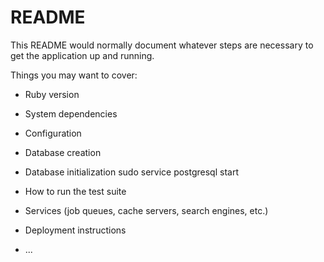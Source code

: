 # README

This README would normally document whatever steps are necessary to get the
application up and running.

Things you may want to cover:

* Ruby version

* System dependencies

* Configuration

* Database creation

* Database initialization
   sudo service postgresql start


* How to run the test suite

* Services (job queues, cache servers, search engines, etc.)

* Deployment instructions

* ...
